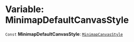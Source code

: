# Variable: MinimapDefaultCanvasStyle

`Const` **MinimapDefaultCanvasStyle**: [`MinimapCanvasStyle`](/en/auto-docs/minimap-plugin/interfaces/MinimapCanvasStyle.md)
